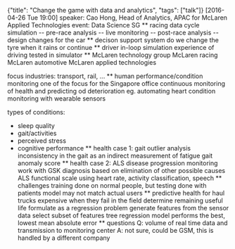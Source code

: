 {"title": "Change the game with data and analytics", "tags": ["talk"]}
[2016-04-26 Tue 19:00]
speaker: Cao Hong, Head of Analytics, APAC for McLaren Applied Technologies
event: Data Science SG
** racing data cycle
simulation -- pre-race analysis
-- live monitoring -- post-race analysis
-- design changes for the car
** decison support system
do we change the tyre when it rains or continue
** driver in-loop simulation
experience of driving tested in simulator
** McLaren technology group
McLaren racing
McLaren automotive
McLaren applied technologies

focus industries: transport, rail, ...
** human performance/condition monitoring
one of the focus for the Singapore office
continuous monitoring of health and predicting od deterioration
eg. automating heart condition monitoring with wearable sensors

types of conditions:
* sleep quality
* gait/activities
* perceived stress
* cognitive performance
** health case 1: gait outlier analysis
inconsistency in the gait as an indirect measurement of fatigue
gait anomaly score
** health case 2: ALS disease progression monitoring
work with GSK
diagnosis based on elimination of other possible causes
ALS functional scale using heart rate, activity classification, speech
** challenges
training done on normal people, but testing done with patients
model may not match actual users
** predictive health for haul trucks
expensive when they fail in the field
determine remaining useful life
formulate as a regression problem
generate features from the sensor data
select subset of features
tree regression model performs the best, lowest mean absolute error
** questions
Q: volume of real time data and transmission to monitoring center
A: not sure, could be GSM, this is handled by a different company
